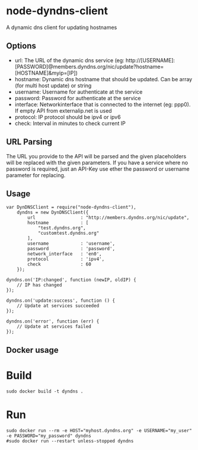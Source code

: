 node-dyndns-client
==================

A dynamic dns client for updating hostnames

Options
-------
* url: The URL of the dynamic dns service (eg: http://[USERNAME]:[PASSWORD]@members.dyndns.org/nic/update?hostname=[HOSTNAME]&myip=[IP])
* hostname: Dynamic dns hostname that should be updated. Can be array (for multi host update) or string
* username: Username for authenticate at the service
* password: Password for authenticate at the service
* interface: Networkinterface that is connected to the internet (eg: ppp0). If empty API from externalip.net is used
* protocol: IP protocol should be ipv4 or ipv6
* check: Interval in minutes to check current IP

URL Parsing
-----------
The URL you provide to the API will be parsed and the given placeholders will be replaced with the given parameters.
If you have a service where no password is required, just an API-Key use ether the password or username parameter for
replacing.

Usage
-----
    var DynDNSClient = require("node-dyndns-client"),
        dyndns = new DynDNSClient({
            url                 : "http://members.dyndns.org/nic/update",
            hostname            : [
                "test.dyndns.org",
                "customtest.dyndns.org"
            ],
            username            : 'username',
            password            : 'password',
            network_interface   : 'en0',
            protocol            : 'ipv4',
            check               : 60
        });

    dyndns.on('IP:changed', function (newIP, oldIP) {
        // IP has changed
    });

    dyndns.on('update:success', function () {
        // Update at services succeeded
    });

    dyndns.on('error', function (err) {
        // Update at services failed
    });

Docker usage
-----

# Build

```
sudo docker build -t dyndns .
```

# Run

```
sudo docker run --rm -e HOST="myhost.dyndns.org" -e USERNAME="my_user" -e PASSWORD="my_password" dyndns
#sudo docker run --restart unless-stopped dyndns
```